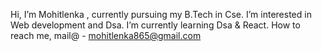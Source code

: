  Hi, I’m Mohitlenka , currently pursuing my B.Tech in Cse.
 I’m interested in Web development and Dsa.
 I’m currently learning Dsa & React.
 How to reach me, mail@ - mohitlenka865@gmail.com

